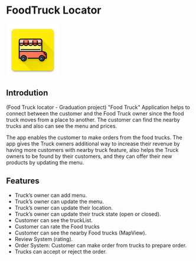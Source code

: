 # FoodTruck Locator
![](readme_images/ic_launcher.png)

Introdution
--------
(Food Truck locator - Graduation project)
"Food Truck" Application helps to connect between the customer and the Food Truck owner since the food truck moves from a place to another. The customer can find the nearby trucks and also can see the menu and prices. 

The app enables the customer to make orders from the food trucks. The app gives the Truck owners additional way to increase their revenue by having more customers with nearby truck feature, also helps the Truck owners to be found by their customers, and they can offer their new products by updating the menu.

Features
--------
-	Truck’s owner can add menu.
-	Truck’s owner can update the menu. 
-	Truck’s owner can update their location.  
-	Truck’s owner can update their truck state (open or closed). 
-	Customer can see the truckList.
-	Customer can rate the Food trucks
-	Customer can see the nearby Food trucks (MapView).
- Review System (rating).
- Order System: Customer can make order from trucks to prepare order.
- Trucks can accept or reject the order.
